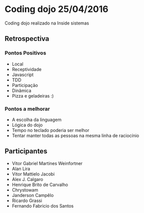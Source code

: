 # Coding dojo 25/04/2016
Coding dojo realizado na Inside sistemas

## Retrospectiva

### Pontos Positivos

 - Local
 - Receptividade
 - Javascript
 - TDD
 - Participação
 - Dinâmica
 - Pizza e geladeiras :)

### Pontos a melhorar

 - A escolha da linguagem
 - Lógica do dojo
 - Tempo no teclado poderia ser melhor
 - Tentar manter todas as pessoas na mesma linha de raciocínio

## Participantes

 - Vitor Gabriel Martines Weinfortner
 - Alan Lira
 - Vitor Mattielo Jacobi
 - Alex J. Calgaro
 - Henrique Brito de Carvalho
 - Chrystowam
 - Janderson Campêlo
 - Ricardo Grassi
 - Fernando Fabricio dos Santos

